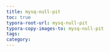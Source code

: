 ```yaml
---
title: mysq-null-pit
toc: true
typora-root-url: mysq-null-pit
typora-copy-images-to: mysq-null-pit
tags:
category:
---
```

